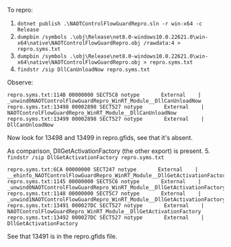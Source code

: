 To repro:

1. `dotnet publish .\NAOTControlFlowGuardRepro.sln -r win-x64 -c Release`
2. `dumpbin /symbols .\obj\Release\net8.0-windows10.0.22621.0\win-x64\native\NAOTControlFlowGuardRepro.obj /rawdata:4 > repro.syms.txt`
3. `dumpbin /symbols .\obj\Release\net8.0-windows10.0.22621.0\win-x64\native\NAOTControlFlowGuardRepro.obj > repro.syms.txt`
4. `findstr /sip DllCanUnloadNow repro.syms.txt`

Observe:
```
repro.syms.txt:114B 00000000 SECT5C8 notype       External    | _unwind0NAOTControlFlowGuardRepro_WinRT_Module__DllCanUnloadNow
repro.syms.txt:13498 00002898 SECT527 notype       External    | NAOTControlFlowGuardRepro_WinRT_Module__DllCanUnloadNow
repro.syms.txt:13499 00002898 SECT527 notype       External    | DllCanUnloadNow
```

Now look for 13498 and 13499 in repro.gfids, see that it's absent.

As comparison, DllGetActivationFactory (the other export) is present.
5. `findstr /sip DllGetActivationFactory repro.syms.txt`

```
repro.syms.txt:6CA 00000000 SECT247 notype       External    | __ehinfo_NAOTControlFlowGuardRepro_WinRT_Module__DllGetActivationFactory
repro.syms.txt:1145 00000000 SECT5C6 notype       External    | _unwind0NAOTControlFlowGuardRepro_WinRT_Module__DllGetActivationFactory
repro.syms.txt:1148 00000000 SECT5C7 notype       External    | _unwind1NAOTControlFlowGuardRepro_WinRT_Module__DllGetActivationFactory
repro.syms.txt:13491 000027DC SECT527 notype       External    | NAOTControlFlowGuardRepro_WinRT_Module__DllGetActivationFactory
repro.syms.txt:13492 000027DC SECT527 notype       External    | DllGetActivationFactory
```

See that 13491 is in the repro.gfids file.

